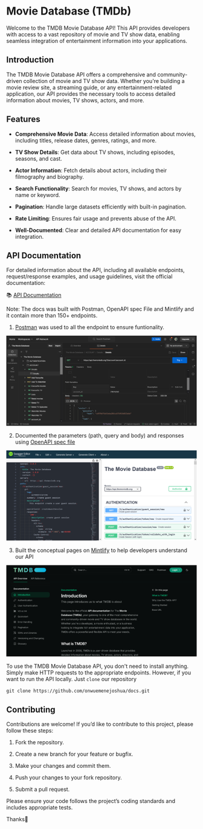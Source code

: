 # Movie Database (TMDb)

Welcome to the TMDB Movie Database API! This API provides developers with access to a vast repository of movie and TV show data, enabling seamless integration of entertainment information into your applications.

## Introduction

The TMDB Movie Database API offers a comprehensive and community-driven collection of movie and TV show data. Whether you're building a movie review site, a streaming guide, or any entertainment-related application, our API provides the necessary tools to access detailed information about movies, TV shows, actors, and more.

## Features

* **Comprehensive Movie Data**: Access detailed information about movies, including titles, release dates, genres, ratings, and more.

* **TV Show Details**: Get data about TV shows, including episodes, seasons, and cast.

* **Actor Information**: Fetch details about actors, including their filmography and biography.

* **Search Functionality**: Search for movies, TV shows, and actors by name or keyword.

* **Pagination**: Handle large datasets efficiently with built-in pagination.

* **Rate Limiting**: Ensures fair usage and prevents abuse of the API.

* **Well-Documented**: Clear and detailed API documentation for easy integration.
  
## API Documentation

For detailed information about the API, including all available endpoints, request/response examples, and usage guidelines, visit the official documentation:

📚 [API Documentation](https://sirjosh.mintlify.app/introduction)

Note: The docs was built with Postman, OpenAPI spec File and Mintlify and it contain more than 150+ endpoints.

1. [Postman](https://documenter.getpostman.com/view/32759704/2sAYdeLrFR) was used to all the endpoint to ensure funtionality.

![postman](images/postman.png)

2. Documented the parameters (path, query and body) and responses using [OpenAPI spec file](https://raw.githubusercontent.com/onwuemenejoshua/docs/refs/heads/main/api-reference/openapi3.json)

![swagger-editor](images/swagger-editor.png)

3. Built the conceptual pages on [Mintlify](https://sirjosh.mintlify.app/introduction) to help developers understand our API

![introduction-mintlify](images/introduction-mintlify.png)

To use the TMDB Movie Database API, you don't need to install anything. Simply make HTTP requests to the appropriate endpoints. However, if you want to run the API locally. Just ```clone``` our repository

```
git clone https://github.com/onwuemenejoshua/docs.git
```

## Contributing

Contributions are welcome! If you’d like to contribute to this project, please follow these steps:

1. Fork the repository.

2. Create a new branch for your feature or bugfix.

3. Make your changes and commit them.

4. Push your changes to your fork repository.

5. Submit a pull request.

Please ensure your code follows the project’s coding standards and includes appropriate tests.

Thanks🚀
